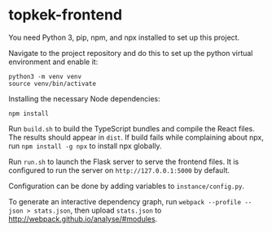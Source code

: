 # topkek-frontend

You need Python 3, pip, npm, and npx installed to set up this project.

Navigate to the project repository and do this to set up the python virtual environment and enable it:

```
python3 -m venv venv
source venv/bin/activate
```

Installing the necessary Node dependencies:

```
npm install
```

Run `build.sh` to build the TypeScript bundles and compile the React files. The results should appear in `dist`. If build fails while complaining about npx, run `npm install -g npx` to install npx globally.

Run `run.sh` to launch the Flask server to serve the frontend files. It is configured to run the server on `http://127.0.0.1:5000` by default.

Configuration can be done by adding variables to `instance/config.py`.

To generate an interactive dependency graph, run `webpack --profile --json > stats.json`, then upload `stats.json` to http://webpack.github.io/analyse/#modules.

